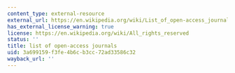 ```yaml
---
content_type: external-resource
external_url: https://en.wikipedia.org/wiki/List_of_open-access_journals
has_external_license_warning: true
license: https://en.wikipedia.org/wiki/All_rights_reserved
status: ''
title: list of open-access journals
uid: 3a699159-f3fe-4b6c-b3cc-72ad33586c32
wayback_url: ''
---
```

